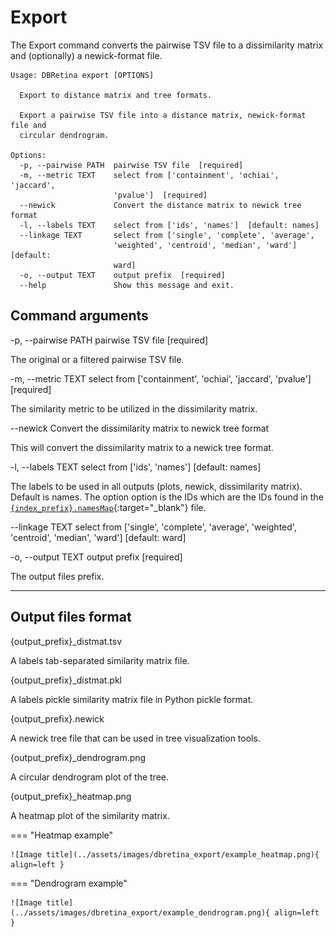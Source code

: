 # Export

The Export command converts the pairwise TSV file to a dissimilarity matrix and (optionally) a newick-format file.

```
Usage: DBRetina export [OPTIONS]

  Export to distance matrix and tree formats.

  Export a pairwise TSV file into a distance matrix, newick-format file and
  circular dendrogram.

Options:
  -p, --pairwise PATH  pairwise TSV file  [required]
  -m, --metric TEXT    select from ['containment', 'ochiai', 'jaccard',
                       'pvalue']  [required]
  --newick             Convert the distance matrix to newick tree format
  -l, --labels TEXT    select from ['ids', 'names']  [default: names]
  --linkage TEXT       select from ['single', 'complete', 'average',
                       'weighted', 'centroid', 'median', 'ward']  [default:
                       ward]
  -o, --output TEXT    output prefix  [required]
  --help               Show this message and exit.
```

## Command arguments


<span class="cmd"> -p, --pairwise PATH  pairwise TSV file  [required] </span>

The original or a filtered pairwise TSV file.

<span class="cmd"> -m, --metric TEXT    select from ['containment', 'ochiai', 'jaccard', 'pvalue']  [required] </span>

The similarity metric to be utilized in the dissimilarity matrix.

<span class="cmd"> --newick              Convert the dissimilarity matrix to newick tree format </span>

This will convert the dissimilarity matrix to a newick tree format.

<span class="cmd"> -l, --labels TEXT    select from ['ids', 'names']  [default: names] </span>

The labels to be used in all outputs (plots, newick, dissimilarity matrix). Default is names. The option option is the IDs which are the IDs found in the [`{index_prefix}.namesMap`](dbretina_index.md){:target="_blank"} file.

<span class="cmd"> --linkage TEXT       select from ['single', 'complete', 'average', 'weighted', 'centroid', 'median', 'ward']  [default: ward] </span>

<span class="cmd"> -o, --output TEXT    output prefix  [required] </span>

The output files prefix.


<hr class="fancy-hr">


## Output files format

<span class="cmd"> {output_prefix}_distmat.tsv </span>

A labels tab-separated similarity matrix file.

<span class="cmd"> {output_prefix}_distmat.pkl </span>

A labels pickle similarity matrix file in Python pickle format.

<span class="cmd"> {output_prefix}.newick </span>

A newick tree file that can be used in tree visualization tools.

<span class="cmd"> {output_prefix}_dendrogram.png </span>

A circular dendrogram plot of the tree.

<span class="cmd"> {output_prefix}_heatmap.png </span>

A heatmap plot of the similarity matrix.

=== "Heatmap example"

    ![Image title](../assets/images/dbretina_export/example_heatmap.png){ align=left }


=== "Dendrogram example"

    ![Image title](../assets/images/dbretina_export/example_dendrogram.png){ align=left }